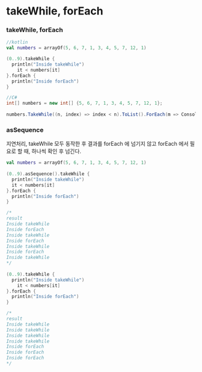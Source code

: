 
# takeWhile, forEach

### takeWhile, forEach

```kotlin  
//kotlin
val numbers = arrayOf(5, 6, 7, 1, 3, 4, 5, 7, 12, 1)

(0..9).takeWhile {  
  println("Inside takeWhile")  
    it < numbers[it]  
}.forEach {
  println("Inside forEach")  
} 
```  

```C#  
//C#
int[] numbers = new int[] {5, 6, 7, 1, 3, 4, 5, 7, 12, 1};
		
numbers.TakeWhile((n, index) => index < n).ToList().ForEach(m => Console.WriteLine(m));  
```  


### asSequence

지연처리, takeWhile 모두 동작한 후 결과를 forEach 에 넘기지 않고
forEach 에서 필요로 할 때, 하나씩 확인 후 넘긴다.

```kotlin  
val numbers = arrayOf(5, 6, 7, 1, 3, 4, 5, 7, 12, 1)  
  
(0..9).asSequence().takeWhile {  
  println("Inside takeWhile")  
  it < numbers[it]  
}.forEach {  
  println("Inside forEach")  
}  

/*
result
Inside takeWhile
Inside forEach
Inside takeWhile
Inside forEach
Inside takeWhile
Inside forEach
Inside takeWhile
*/
  
(0..9).takeWhile {  
  println("Inside takeWhile")  
    it < numbers[it]  
}.forEach {  
  println("Inside forEach")  
}

/*
result
Inside takeWhile
Inside takeWhile
Inside takeWhile
Inside takeWhile
Inside forEach
Inside forEach
Inside forEach
*/
```